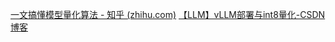 [一文搞懂模型量化算法 - 知乎 (zhihu.com)](https://zhuanlan.zhihu.com/p/505570612)
[【LLM】vLLM部署与int8量化-CSDN博客](https://blog.csdn.net/weixin_49816179/article/details/135481609)
